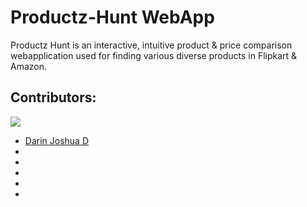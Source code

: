 # Productz-Hunt WebApp

Productz Hunt is an interactive, intuitive product & price comparison webapplication used for finding various diverse products in Flipkart & Amazon.

## Contributors:

<img src="https://img.shields.io/badge/Contributors-6-lightgreen">

<ul><li><a href="https://github.com/DarinJoshua-dev">Darin Joshua D</a>
<li>
<li>
<li>
<li>
<li>
</ul>

